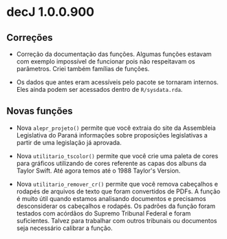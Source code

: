 # decJ 1.0.0.900

## Correções

* Correção da documentação das funções. Algumas funções estavam com exemplo impossível de funcionar pois não respeitavam os parâmetros. Criei também famílias de funções.

* Os dados que antes eram acessíveis pelo pacote se tornaram internos. Eles ainda podem ser acessados dentro de `R/sysdata.rda`.

## Novas funções

* Nova `alepr_projeto()` permite que você extraia do site da Assembleia Legislativa do Paraná informações sobre proposições legislativas a partir de uma legislação já aprovada.

* Nova `utilitario_tscolor()` permite que você crie uma paleta de cores para gráficos utilizando de cores referente as capas dos albuns da Taylor Swift. Até agora temos até o 1988 Taylor's Version. 

* Nova `utilitario_remover_cr()` permite que você remova cabeçalhos e rodapés de arquivos de texto que foram convertidos de PDFs. A função é muito útil quando estamos analisando documentos e precisamos desconsiderar os cabeçalhos e rodapés. Os padrões da função foram testados com acórdãos do Supremo Tribunal Federal e foram suficientes. Talvez para trabalhar com outros tribunais ou documentos seja necessário calibrar a função.
